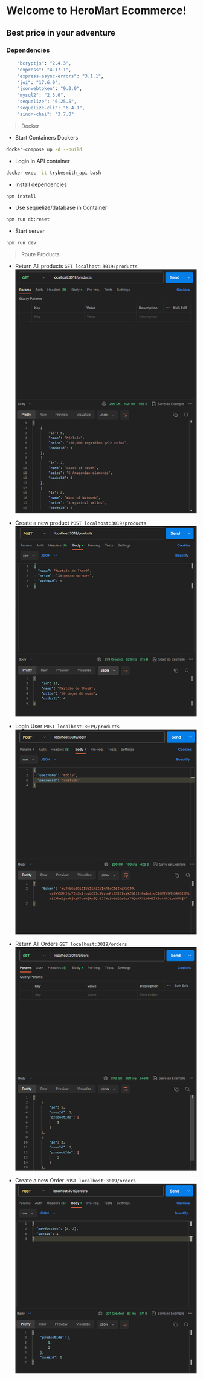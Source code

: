 # Welcome to HeroMart Ecommerce!

## Best price in your adventure

### Dependencies
```bash
    "bcryptjs": "2.4.3",
    "express": "4.17.1",
    "express-async-errors": "3.1.1",
    "joi": "17.6.0",
    "jsonwebtoken": "9.0.0",
    "mysql2": "2.3.0",
    "sequelize": "6.25.5",
    "sequelize-cli": "6.4.1",
    "sinon-chai": "3.7.0"
```
>Docker

- Start Containers Dockers
```bash
docker-compose up -d --build
```
- Login in API container
```bash
docker exec -it trybesmith_api bash
```
- Install dependencies
```bash
npm install
```
- Use sequelize/database in Container
```bash
npm run db:reset
```
- Start server
```bash
npm run dev
```
> Route Products </br>

- Return All products `GET localhost:3019/products` </br>
![Alt text](image.png)

- Create a new product `POST localhost:3019/products` </br>
![Alt text](image-1.png)

- Login User `POST localhost:3019/products` </br>
 ![Alt text](image-2.png)

 - Return All Orders `GET localhost:3019/orders` </br>
![Alt text](image-4.png)

- Create a new Order `POST localhost:3019/orders` </br>
![Alt text](image-5.png)